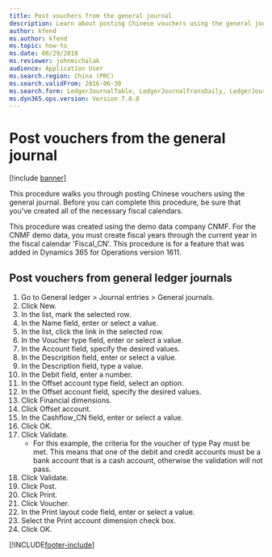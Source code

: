 ```yaml
---
title: Post vouchers from the general journal
description: Learn about posting Chinese vouchers using the general journal, including a step-by-step process for posting vouchers from general ledger journals.
author: kfend
ms.author: kfend
ms.topic: how-to
ms.date: 08/29/2018
ms.reviewer: johnmichalak
audience: Application User
ms.search.region: China (PRC)
ms.search.validFrom: 2016-06-30
ms.search.form: LedgerJournalTable, LedgerJournalTransDaily, LedgerJournalTransDimension, DimensionLookup
ms.dyn365.ops.version: Version 7.0.0
---
```


# Post vouchers from the general journal

[!include [banner](../../includes/banner.md)]

This procedure walks you through posting Chinese vouchers using the general journal.  Before you can complete this procedure, be sure that you've created all of the necessary fiscal calendars. 

This procedure was created using the demo data company CNMF. For the CNMF demo data, you must create fiscal years through the current year in the fiscal calendar 'Fiscal_CN'. This procedure is for a feature that was added in Dynamics 365 for Operations version 1611.


## Post vouchers from general ledger journals
1. Go to General ledger > Journal entries > General journals.
2. Click New.
3. In the list, mark the selected row.
4. In the Name field, enter or select a value.
5. In the list, click the link in the selected row.
6. In the Voucher type field, enter or select a value.
7. In the Account field, specify the desired values.
8. In the Description field, enter or select a value.
9. In the Description field, type a value.
10. In the Debit field, enter a number.
11. In the Offset account type field, select an option.
12. In the Offset account field, specify the desired values.
13. Click Financial dimensions.
14. Click Offset account.
15. In the Cashflow_CN field, enter or select a value.
16. Click OK.
17. Click Validate.
    * For this example, the criteria for the voucher of type Pay must be met. This means that one of the debit and credit accounts must be a bank account that is a cash account, otherwise the validation will not pass.  
18. Click Validate.
19. Click Post.
20. Click Print.
21. Click Voucher.
22. In the Print layout code field, enter or select a value.
23. Select the Print account dimension check box.
24. Click OK.



[!INCLUDE[footer-include](../../../includes/footer-banner.md)]
